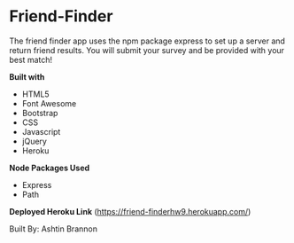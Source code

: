 # Friend-Finder
The friend finder app uses the npm package express to set up a server and return friend results. You will submit your survey and be provided with your best match! 

**Built with**

* HTML5
* Font Awesome
* Bootstrap
* CSS
* Javascript
* jQuery
* Heroku

**Node Packages Used**

* Express
* Path

**Deployed Heroku Link**
 (https://friend-finderhw9.herokuapp.com/)


Built By: Ashtin Brannon
